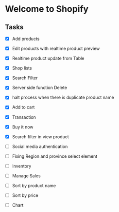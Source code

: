 # Welcome to Shopify

## Tasks 
- [x] Add products
- [x] Edit products with realtime product preview
- [x] Realtime product update from Table
- [x] Shop lists
- [x] Search Filter
- [x] Server side function Delete
- [x] halt process when there is duplicate product name
- [x] Add to cart
- [x] Transaction
- [x] Buy it now
- [x] Search filter in view product
- [ ] Social media authentication
- [ ] Fixing Region and province select element
- [ ] Inventory
- [ ] Manage Sales
- [ ] Sort by product name
- [ ] Sort by price
- [ ] Chart

